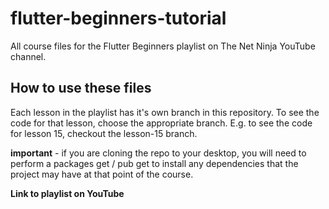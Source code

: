 # flutter-beginners-tutorial
All course files for the Flutter Beginners playlist on The Net Ninja YouTube channel.

## How to use these files
Each lesson in the playlist has it's own branch in this repository. To see the code for that lesson, choose the appropriate branch. E.g. to see the code for lesson 15, checkout the lesson-15 branch.

**important** - if you are cloning the repo to your desktop, you will need to perform a packages get / pub get to install any dependencies that the project may have at that point of the course.

**Link to playlist on YouTube**
